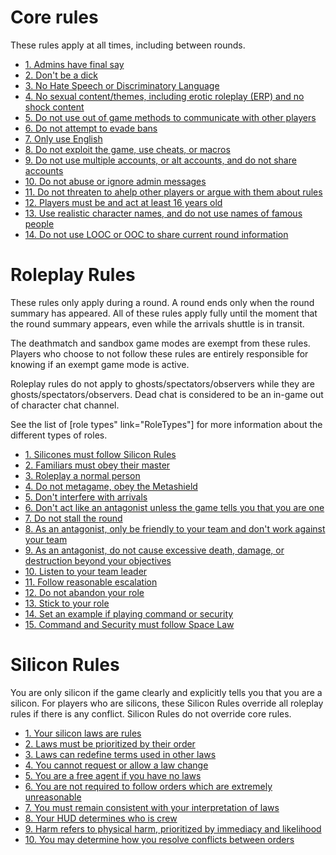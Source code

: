 
# Core rules

These rules apply at all times, including between rounds.

- [1. Admins have final say](./c1-admins.md)
- [2. Don't be a dick](./c2-be-nice.md)
- [3. No Hate Speech or Discriminatory Language](./c3-no-hate.md)
- [4. No sexual content/themes, including erotic roleplay (ERP) and no shock content](./c4-no-erp.md)
- [5. Do not use out of game methods to communicate with other players](./c5-metacomms.md)
- [6. Do not attempt to evade bans](./c6-ban-evasion.md)
- [7. Only use English](./c7-english-only.md)
- [8. Do not exploit the game, use cheats, or macros](./c8-exploits.md)
- [9. Do not use multiple accounts, or alt accounts, and do not share accounts](./c9-multikey.md)
- [10. Do not abuse or ignore admin messages](./c10-ahelp.md)
- [11. Do not threaten to ahelp other players or argue with them about rules](./c11-ahelp-threats.md)
- [12. Players must be and act at least 16 years old](./c12-min-age.md)
- [13. Use realistic character names, and do not use names of famous people](./c13-character-names.md)
- [14. Do not use LOOC or OOC to share current round information](./c14-ic-in-ooc.md)

# Roleplay Rules

These rules only apply during a round. A round ends only when the round summary has appeared. All of these rules apply fully until the moment that the round summary appears, even while the arrivals shuttle is in transit.

The deathmatch and sandbox game modes are exempt from these rules. Players who choose to not follow these rules are entirely responsible for knowing if an exempt game mode is active.

Roleplay rules do not apply to ghosts/spectators/observers while they are ghosts/spectators/observers. Dead chat is considered to be an in-game out of character chat channel.

See the list of [role types" link="RoleTypes"] for more information about the different types of roles.

- [1. Silicones must follow Silicon Rules](./roleplay/r1-silicons.md)
- [2. Familiars must obey their master](./roleplay/r2-familiars.md)
- [3. Roleplay a normal person](./roleplay/r3-normal-rp.md)
- [4. Do not metagame, obey the Metashield](./roleplay/r4-metashield.md)
- [5. Don't interfere with arrivals](./roleplay/r5-arrivals.md)
- [6. Don't act like an antagonist unless the game tells you that you are one](./roleplay/r6-self-antag.md)
- [7. Do not stall the round](./roleplay/r7-round-stalling.md)
- [8. As an antagonist, only be friendly to your team and don't work against your team](./roleplay/r8-no-friendly-antag.md)
- [9. As an antagonist, do not cause excessive death, damage, or destruction beyond your objectives](./roleplay/r9-mass-sabotage.md)
- [10. Listen to your team leader](./roleplay/r10-subordination.md)
- [11. Follow reasonable escalation](./roleplay/r11-escalation.md)
- [12. Do not abandon your role](./roleplay/r12-role-abandonment.md)
- [13. Stick to your role](./roleplay/r13-perform-role.md)
- [14. Set an example if playing command or security](./roleplay/r14-sec-com-standards.md)
- [15. Command and Security must follow Space Law](./roleplay/r15-space-law.md)
  
# Silicon Rules

You are only silicon if the game clearly and explicitly tells you that you are a silicon. For players who are silicons, these Silicon Rules override all roleplay rules if there is any conflict. Silicon Rules do not override core rules.

- [1. Your silicon laws are rules](./silicon/s1-laws.md)
- [2. Laws must be prioritized by their order](./silicon/s2-law-priority.md)
- [3. Laws can redefine terms used in other laws](./silicon/s3-law-redefinition.md)
- [4. You cannot request or allow a law change](./silicon/s4-request-changes.md)
- [5. You are a free agent if you have no laws](./silicon/s5-free-silicon.md)
- [6. You are not required to follow orders which are extremely unreasonable](./silicon/s6-unreasonable-orders.md)
- [7. You must remain consistent with your interpretation of laws](./silicon/s7-consistency.md)
- [8. Your HUD determines who is crew](./silicon/s8-default-crew-definition.md)
- [9. Harm refers to physical harm, prioritized by immediacy and likelihood](./silicon/s9-default-harm-definition.md)
- [10. You may determine how you resolve conflicts between orders](./silicon/s10-order-conflicts.md)
